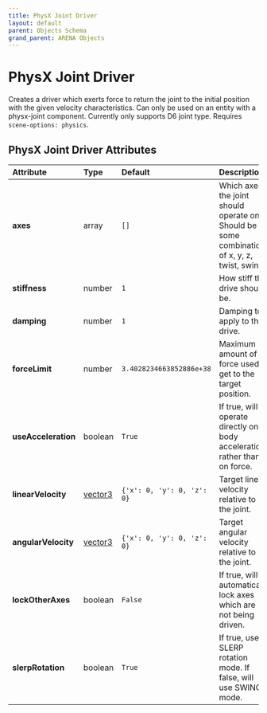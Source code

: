 ```yaml
---
title: PhysX Joint Driver
layout: default
parent: Objects Schema
grand_parent: ARENA Objects
---
```


<!--CAUTION: This file is autogenerated from https://github.com/arenaxr/arena-schemas. Changes made here may be overwritten.-->


PhysX Joint Driver
==================


Creates a driver which exerts force to return the joint to the initial position with the given velocity characteristics. Can only be used on an entity with a physx-joint component. Currently only supports D6 joint type. Requires `scene-options: physics`.

PhysX Joint Driver Attributes
------------------------------

|Attribute|Type|Default|Description|Required|
| :--- | :--- | :--- | :--- | :--- |
|**axes**|array|```[]```|Which axes the joint should operate on. Should be some combination of x, y, z, twist, swing.|No|
|**stiffness**|number|```1```|How stiff the drive should be.|No|
|**damping**|number|```1```|Damping to apply to the drive.|No|
|**forceLimit**|number|```3.4028234663852886e+38```|Maximum amount of force used to get to the target position.|No|
|**useAcceleration**|boolean|```True```|If true, will operate directly on body acceleration rather than on force.|No|
|**linearVelocity**|[vector3](vector3)|```{'x': 0, 'y': 0, 'z': 0}```|Target linear velocity relative to the joint.|No|
|**angularVelocity**|[vector3](vector3)|```{'x': 0, 'y': 0, 'z': 0}```|Target angular velocity relative to the joint.|No|
|**lockOtherAxes**|boolean|```False```|If true, will automatically lock axes which are not being driven.|No|
|**slerpRotation**|boolean|```True```|If true, uses SLERP rotation mode. If false, will use SWING mode.|No|
